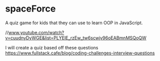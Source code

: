 # spaceForce
A quiz game for kids that they can use to learn OOP in JavaScript. 

//www.youtube.com/watch?v=cuudnyDyWGE&list=PLYElE_rzEw_tw6scwjv96oEABmnMSQoQW

I will create a quiz based off these questions
https://www.fullstack.cafe/blog/coding-challenges-interview-questions